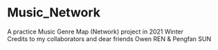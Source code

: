 # Music_Network
A practice Music Genre Map (Network) project in 2021 Winter\
Credits to my collaborators and dear friends Owen REN & Pengfan SUN
